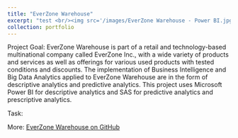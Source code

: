```yaml
---
title: "EverZone Warehouse"
excerpt: "test <br/><img src='/images/EverZone Warehouse - Power BI.jpg' style='width:auto; height: 200px'> <img src='/images/EverZone Warehouse - SAS 2.jpg' style='width:auto; height: 200px'>"
collection: portfolio
---
```


Project Goal: EverZone Warehouse is part of a retail and technology-based multinational company called EverZone Inc., with a wide variety of products and services as well as offerings for various used products with tested conditions and discounts. 
The implementation of Business Intelligence and Big Data Analytics applied to EverZone Warehouse are in the form of descriptive analytics and predictive analytics. This project uses Microsoft Power BI for descriptive analytics and SAS for predictive analytics and prescriptive analytics.

Task: 

More: [EverZone Warehouse on GitHub](https://github.com/antonettekelly/EverZone-Warehouse)
